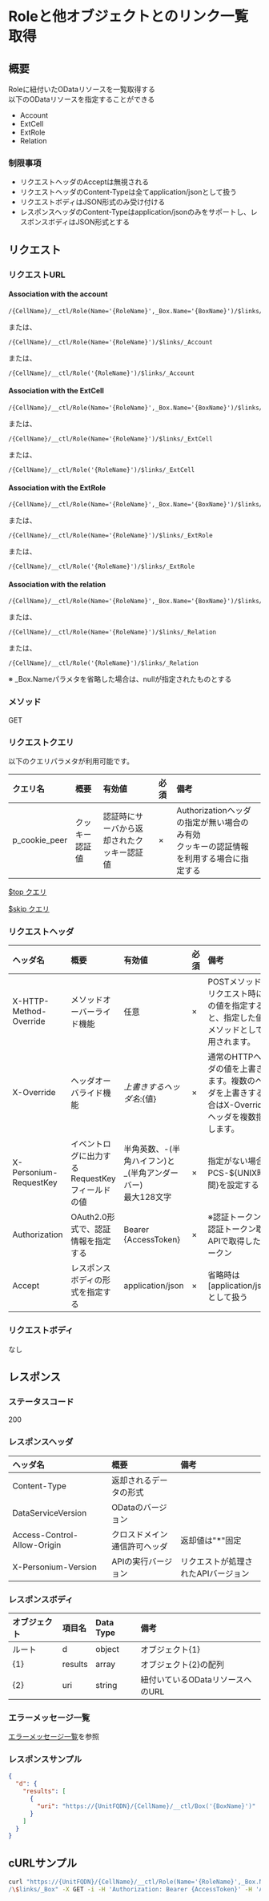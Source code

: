 # Roleと他オブジェクトとのリンク一覧取得
## 概要
Roleに紐付いたODataリソースを一覧取得する  
以下のODataリソースを指定することができる  
* Account
* ExtCell
* ExtRole
* Relation

### 制限事項
* リクエストヘッダのAcceptは無視される
* リクエストヘッダのContent-Typeは全てapplication/jsonとして扱う
* リクエストボディはJSON形式のみ受け付ける
* レスポンスヘッダのContent-Typeはapplication/jsonのみをサポートし、レスポンスボディはJSON形式とする


## リクエスト
### リクエストURL
#### Association with the account
```
/{CellName}/__ctl/Role(Name='{RoleName}',_Box.Name='{BoxName}')/$links/_Account
```
または、
```
/{CellName}/__ctl/Role(Name='{RoleName}')/$links/_Account
```
または、
```
/{CellName}/__ctl/Role('{RoleName}')/$links/_Account
```
#### Association with the ExtCell
```
/{CellName}/__ctl/Role(Name='{RoleName}',_Box.Name='{BoxName}')/$links/_ExtCell
```
または、
```
/{CellName}/__ctl/Role(Name='{RoleName}')/$links/_ExtCell
```
または、
```
/{CellName}/__ctl/Role('{RoleName}')/$links/_ExtCell
```
#### Association with the ExtRole
```
/{CellName}/__ctl/Role(Name='{RoleName}',_Box.Name='{BoxName}')/$links/_ExtRole
```
または、
```
/{CellName}/__ctl/Role(Name='{RoleName}')/$links/_ExtRole
```
または、
```
/{CellName}/__ctl/Role('{RoleName}')/$links/_ExtRole
```
#### Association with the relation
```
/{CellName}/__ctl/Role(Name='{RoleName}',_Box.Name='{BoxName}')/$links/_Relation
```
または、
```
/{CellName}/__ctl/Role(Name='{RoleName}')/$links/_Relation
```
または、
```
/{CellName}/__ctl/Role('{RoleName}')/$links/_Relation
```
※ \_Box.Nameパラメタを省略した場合は、nullが指定されたものとする
### メソッド
GET
### リクエストクエリ
以下のクエリパラメタが利用可能です。

|クエリ名|概要|有効値|必須|備考|
|:--|:--|:--|:--|:--|
|p_cookie_peer|クッキー認証値|認証時にサーバから返却されたクッキー認証値|×|Authorizationヘッダの指定が無い場合のみ有効<br>クッキーの認証情報を利用する場合に指定する|

<!---
[$select クエリ](406_Select_Query.md)

[$expand クエリ](405_Expand_Query.md)

[$format クエリ](404_Format_Query.md)

[$filter クエリ](403_Filter_Query.md)

[$inlinecount クエリ](407_Inlinecount_Query.md)

[$orderby クエリ](400_Orderby_Query.md)
-->

[$top クエリ](401_Top_Query.md)

[$skip クエリ](402_Skip_Query.md)

<!---
[全文検索(q)クエリ](408_Full_Text_Search_Query.md)
-->

### リクエストヘッダ
|ヘッダ名|概要|有効値|必須|備考|
|:--|:--|:--|:--|:--|
|X-HTTP-Method-Override|メソッドオーバーライド機能|任意|×|POSTメソッドでリクエスト時にこの値を指定すると、指定した値がメソッドとして使用されます。|
|X-Override|ヘッダオーバライド機能|${上書きするヘッダ名}:${値}|×|通常のHTTPヘッダの値を上書きします。複数のヘッダを上書きする場合はX-Overrideヘッダを複数指定します。|
|X-Personium-RequestKey|イベントログに出力するRequestKeyフィールドの値|半角英数、-(半角ハイフン)と_(半角アンダーバー)<br>最大128文字|×|指定がない場合、PCS-${UNIX時間}を設定する|
|Authorization|OAuth2.0形式で、認証情報を指定する|Bearer {AccessToken}|×|※認証トークンは認証トークン取得APIで取得したトークン|
|Accept|レスポンスボディの形式を指定する|application/json|×|省略時は[application/json]として扱う|
### リクエストボディ
なし

## レスポンス
### ステータスコード
200
### レスポンスヘッダ
|ヘッダ名|概要|備考|
|:--|:--|:--|
|Content-Type|返却されるデータの形式||
|DataServiceVersion|ODataのバージョン||
|Access-Control-Allow-Origin|クロスドメイン通信許可ヘッダ|返却値は"*"固定|
|X-Personium-Version|APIの実行バージョン|リクエストが処理されたAPIバージョン|
### レスポンスボディ
|オブジェクト|項目名|Data Type|備考|
|:--|:--|:--|:--|
|ルート|d|object|オブジェクト{1}|
|{1}|results|array|オブジェクト{2}の配列|
|{2}|uri|string|紐付いているODataリソースへのURL|
### エラーメッセージ一覧
[エラーメッセージ一覧](004_Error_Messages.md)を参照

### レスポンスサンプル
```JSON
{
  "d": {
    "results": [
      {
        "uri": "https://{UnitFQDN}/{CellName}/__ctl/Box('{BoxName}')"
      }
    ]
  }
}
```


## cURLサンプル

```sh
curl "https://{UnitFQDN}/{CellName}/__ctl/Role(Name='{RoleName}',_Box.Name='{BoxName}')\
/\$links/_Box" -X GET -i -H 'Authorization: Bearer {AccessToken}' -H 'Accept: application/json'
```

